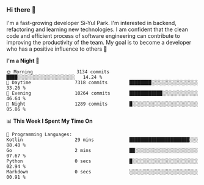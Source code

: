 ### Hi there 👋


I'm a fast-growing developer Si-Yul Park. I'm interested in backend, refactoring and learning new technologies. I am confident that the clean code and efficient process of software engineering can contribute to improving the productivity of the team. My goal is to become a developer who has a positive influence to others 🔭

<!--START_SECTION:waka-->
**I'm a Night 🦉** 

```text
🌞 Morning                3134 commits        ████░░░░░░░░░░░░░░░░░░░░░   14.24 % 
🌆 Daytime                7318 commits        ████████░░░░░░░░░░░░░░░░░   33.26 % 
🌃 Evening                10264 commits       ████████████░░░░░░░░░░░░░   46.64 % 
🌙 Night                  1289 commits        █░░░░░░░░░░░░░░░░░░░░░░░░   05.86 % 
```


📊 **This Week I Spent My Time On** 

```text
💬 Programming Languages: 
Kotlin                   29 mins             ██████████████████████░░░   88.48 % 
Go                       2 mins              ██░░░░░░░░░░░░░░░░░░░░░░░   07.67 % 
Python                   0 secs              █░░░░░░░░░░░░░░░░░░░░░░░░   02.94 % 
Markdown                 0 secs              ░░░░░░░░░░░░░░░░░░░░░░░░░   00.91 % 
```


<!--END_SECTION:waka-->
